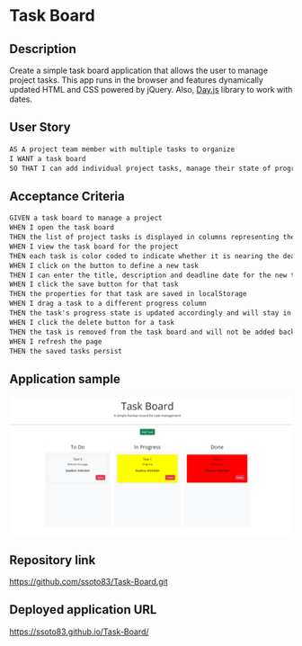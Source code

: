 # Task Board

## Description  

Create a simple task board application that allows the user to manage project tasks. This app runs in the browser and features dynamically updated HTML and CSS powered by jQuery. Also, [Day.js](https://day.js.org/en/) library to work with dates.  

## User Story

```md
AS A project team member with multiple tasks to organize
I WANT a task board 
SO THAT I can add individual project tasks, manage their state of progress and track overall project progress accordingly
```

## Acceptance Criteria

```md
GIVEN a task board to manage a project
WHEN I open the task board
THEN the list of project tasks is displayed in columns representing the task progress state (Not Yet Started, In Progress, Completed)
WHEN I view the task board for the project
THEN each task is color coded to indicate whether it is nearing the deadline (yellow) or is overdue (red)
WHEN I click on the button to define a new task
THEN I can enter the title, description and deadline date for the new task into a modal dialog
WHEN I click the save button for that task
THEN the properties for that task are saved in localStorage
WHEN I drag a task to a different progress column
THEN the task's progress state is updated accordingly and will stay in the new column after refreshing
WHEN I click the delete button for a task
THEN the task is removed from the task board and will not be added back after refreshing
WHEN I refresh the page
THEN the saved tasks persist
```

## Application sample

![A sample screenshot from the application showing the Add task button, todo, in progress and done fields.](./Develop/assets/ApplicationImage.png)

## Repository link     

https://github.com/ssoto83/Task-Board.git  

## Deployed application URL    

https://ssoto83.github.io/Task-Board/


